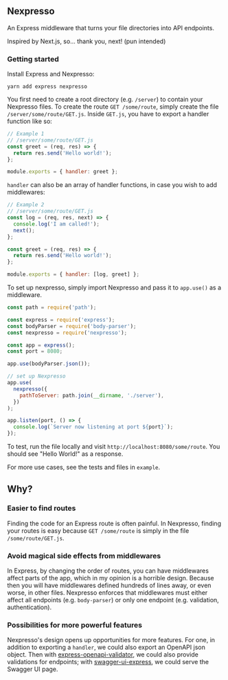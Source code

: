 ## Nexpresso

An Express middleware that turns your file directories into API endpoints.

Inspired by Next.js, so... thank you, next! (pun intended)

### Getting started

Install Express and Nexpresso:

```
yarn add express nexpresso
```

You first need to create a root directory (e.g. `/server`) to contain your Nexpresso files. To create the route `GET /some/route`, simply create the file `/server/some/route/GET.js`. Inside `GET.js`, you have to export a handler function like so:

```js
// Example 1
// /server/some/route/GET.js
const greet = (req, res) => {
  return res.send('Hello world!');
};

module.exports = { handler: greet };
```

`handler` can also be an array of handler functions, in case you wish to add middlewares:

```js
// Example 2
// /server/some/route/GET.js
const log = (req, res, next) => {
  console.log('I am called!');
  next();
};

const greet = (req, res) => {
  return res.send('Hello world!');
};

module.exports = { handler: [log, greet] };
```

To set up nexpresso, simply import Nexpresso and pass it to `app.use()` as a middleware.

```js
const path = require('path');

const express = require('express');
const bodyParser = require('body-parser');
const nexpresso = require('nexpresso');

const app = express();
const port = 8080;

app.use(bodyParser.json());

// set up Nexpresso
app.use(
  nexpresso({
    pathToServer: path.join(__dirname, './server'),
  })
);

app.listen(port, () => {
  console.log(`Server now listening at port ${port}`);
});
```

To test, run the file locally and visit `http://localhost:8080/some/route`. You should see "Hello World!" as a response.

For more use cases, see the tests and files in `example`.

## Why?

### Easier to find routes

Finding the code for an Express route is often painful. In Nexpresso, finding your routes is easy because `GET /some/route` is simply in the file `/some/route/GET.js`.

### Avoid magical side effects from middlewares

In Express, by changing the order of routes, you can have middlewares affect parts of the app, which in my opinion is a horrible design. Because then you will have middlewares defined hundreds of lines away, or even worse, in other files. Nexpresso enforces that middlewares must either affect all endpoints (e.g. `body-parser`) or only one endpoint (e.g. validation, authentication).

### Possibilities for more powerful features

Nexpresso's design opens up opportunities for more features. For one, in addition to exporting a `handler`, we could also export an OpenAPI json object. Then with [express-openapi-validator](https://github.com/cdimascio/express-openapi-validator), we could also provide validations for endpoints; with [swagger-ui-express](https://github.com/scottie1984/swagger-ui-express), we could serve the Swagger UI page.
